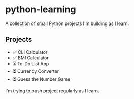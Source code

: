 # python-learning

A collection of small Python projects I'm building as I learn.

## Projects
- ✅ CLI Calculator
- ✅ BMI Calculator
- ⏳ To-Do List App
- ⏳ Currency Converter
- ⏳ Guess the Number Game

 I'm trying to push project regularly as I learn.
